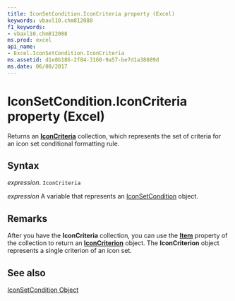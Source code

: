 ```yaml
---
title: IconSetCondition.IconCriteria property (Excel)
keywords: vbaxl10.chm812088
f1_keywords:
- vbaxl10.chm812088
ms.prod: excel
api_name:
- Excel.IconSetCondition.IconCriteria
ms.assetid: d1e8b186-2f84-3160-9a57-be7d1a38889d
ms.date: 06/08/2017
---
```



# IconSetCondition.IconCriteria property (Excel)

Returns an  **[IconCriteria](Excel.IconCriteria.md)** collection, which represents the set of criteria for an icon set conditional formatting rule.


## Syntax

_expression_. `IconCriteria`

_expression_ A variable that represents an [IconSetCondition](Excel.IconSetCondition.md) object.


## Remarks

After you have the  **IconCriteria** collection, you can use the **[Item](Excel.IconCriteria.Item.md)** property of the collection to return an **[IconCriterion](Excel.IconCriterion.md)** object. The **IconCriterion** object represents a single criterion of an icon set.


## See also


[IconSetCondition Object](Excel.IconSetCondition.md)

